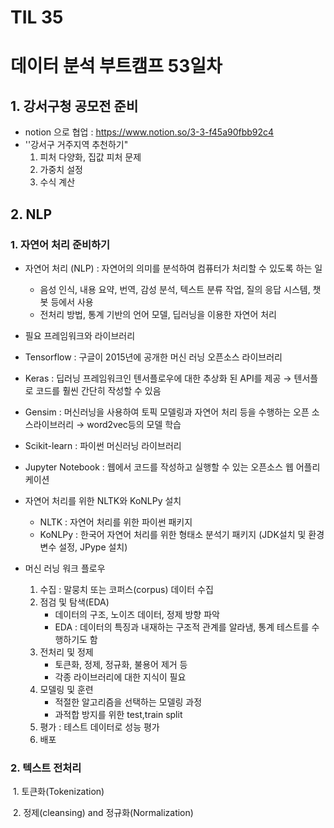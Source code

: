 # TIL 35

# 데이터 분석 부트캠프 53일차

## 1. 강서구청 공모전 준비

- notion 으로 협업 : https://www.notion.so/3-3-f45a90fbb92c4
- ''강서구 거주지역 추천하기"
  1. 피처 다양화, 집값 피처 문제
  2. 가중치 설정 
  3. 수식 계산

## 2. NLP

### 1. 자연어 처리 준비하기

- 자연어 처리 (NLP) : 자연어의 의미를 분석하여 컴퓨터가 처리할 수 있도록 하는 일
  - 음성 인식, 내용 요약, 번역, 감성 분석, 텍스트 분류 작업, 질의 응답 시스템, 챗봇 등에서 사용
  - 전처리 방법, 통계 기반의 언어 모델, 딥러닝을 이용한 자연어 처리

-  필요 프레임워크와 라이브러리

  - Tensorflow : 구글이 2015년에 공개한 머신 러닝 오픈소스 라이브러리
  - Keras : 딥러닝 프레임워크인 텐서플로우에 대한 추상화 된 API를 제공 → 텐서플로 코드를 훨씬 간단히 작성할 수 있음
  - Gensim : 머신러닝을 사용하여 토픽 모델링과 자연어 처리 등을 수행하는 오픈 소스라이브러리  → word2vec등의 모델 학습
  - Scikit-learn : 파이썬 머신러닝 라이브러리
  - Jupyter Notebook : 웹에서 코드를 작성하고 실행할 수 있는 오픈소스 웹 어플리케이션

- 자연어 처리를 위한 NLTK와 KoNLPy 설치
  - NLTK : 자연어 처리를 위한 파이썬 패키지
  - KoNLPy : 한국어 자연어 처리를 위한 형태소 분석기 패키지 (JDK설치 및 환경변수 설정, JPype 설치)
- 머신 러닝 워크 플로우
  1. 수집 : 말뭉치 또는 코퍼스(corpus) 데이터 수집
  2. 점검 및 탐색(EDA) 
     - 데이터의 구조, 노이즈 데이터, 정제 방향 파악
     - EDA : 데이터의 특징과 내재하는 구조적 관계를 알라냄, 통계 테스트를 수행하기도 함
  3. 전처리 및 정제
     - 토큰화, 정제, 정규화, 불용어 제거 등
     - 각종 라이브러리에 대한 지식이 필요
  4. 모델링 및 훈련
     - 적절한 알고리즘을 선택하는 모델링 과정
     - 과적합 방지를 위한 test,train split
  5. 평가 : 테스트 데이터로 성능 평가
  6. 배포

### 2. 텍스트 전처리

​	1. 토큰화(Tokenization)

​	2. 정제(cleansing) and 정규화(Normalization)

